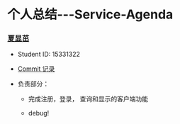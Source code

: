 # 个人总结---Service-Agenda

### [夏显茁](https://github.com/xiaxzh)

* Student ID: 15331322

* [Commit 记录](https://github.com/xiaxzh/service-agenda/commits?author=xiaxzh)

* 负责部分：
    + 完成注册，登录， 查询和显示的客户端功能
    
    + debug! 